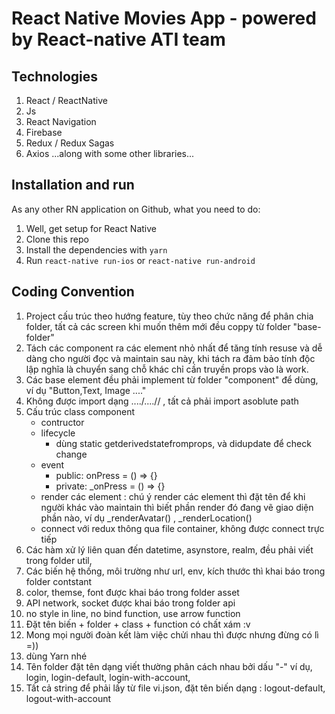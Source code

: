 # React Native Movies App - powered by React-native ATI team

## Technologies

1. React / ReactNative
2. Js
3. React Navigation
4. Firebase
5. Redux / Redux Sagas
6. Axios
   ...along with some other libraries...

## Installation and run

As any other RN application on Github, what you need to do:

1. Well, get setup for React Native
2. Clone this repo
3. Install the dependencies with `yarn`
4. Run `react-native run-ios` or `react-native run-android`

## Coding Convention

1. Project cấu trúc theo hướng feature, tùy theo chức năng để phân chia folder, tất cả các screen khi muốn thêm mới đều coppy từ folder "base-folder"
2. Tách các component ra các element nhỏ nhất để tăng tính resuse và dễ dàng cho người đọc và maintain sau này, khi tách ra đảm bảo tính độc lập nghĩa là chuyển sang chỗ khác chỉ cần truyền props vào là work.
3. Các base element đều phải implement từ folder "component" để dùng, ví dụ "Button,Text, Image ...."
4. Không được import dạng ..../....// , tất cả phải import asoblute path
5. Cấu trúc class component
    - contructor
    - lifecycle
        - dùng static getderivedstatefromprops, và didupdate để check change
    - event
        - public: onPress = () => {}
        - private: \_onPress = () => {}
    - render các element : chú ý render các element thì đặt tên để khi người khác vào maintain thì biết phần render đó đang vẽ giao diện phần nào, ví dụ
      \_renderAvatar() , \_renderLocation()
    - connect với redux thông qua file container, không được connect trực tiếp
6. Các hàm xử lý liên quan đến datetime, asynstore, realm, đều phải viết trong folder util,
7. Các biến hệ thống, môi trường như url, env, kích thước thì khai báo trong folder contstant
8. color, themse, font được khai báo trong folder asset
9. API network, socket được khai báo trong folder api
10. no style in line, no bind function, use arrow function
11. Đặt tên biến + folder + class + function có chất xám :v
12. Mong mọi người đoàn kết làm việc chửi nhau thì được nhưng đừng có lì =))
13. dùng Yarn nhé
14. Tên folder đặt tên dạng viết thường phân cách nhau bởi dấu "-" ví dụ, login,
    login-default, login-with-account,
15. Tất cả string để phải lấy từ file vi.json, đặt tên biến dạng : logout-default, logout-with-account
